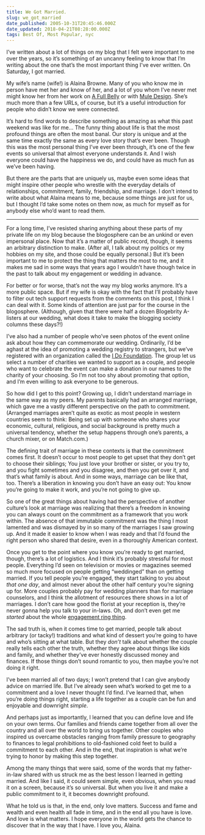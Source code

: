 ```yaml
---
title: We Got Married.
slug: we_got_married
date_published: 2005-10-31T20:45:46.000Z
date_updated: 2018-04-21T08:28:00.000Z
tags: Best Of, Most Popular, nyc
---
```


I’ve written about a lot of things on my blog that I felt were important to me over the years, so it’s something of an uncanny feeling to know that I’m writing about the one that’s the most important thing I’ve ever written. On Saturday, I got married.

My wife’s name (wife!) is Alaina Browne. Many of you who know me in person have met her and know of her, and a lot of you whom I’ve never met might know her from her work on [A Full Belly](http://www.afullbelly.com) or with [Mule Design](http://www.muledesign.com). She’s much more than a few URLs, of course, but it’s a useful introduction for people who didn’t know we were connected.

It’s hard to find words to describe something as amazing as what this past weekend was like for me… The funny thing about life is that the most profound things are often the most banal. Our story is unique and at the same time exactly the same as every love story that’s ever been. Though this was the most personal thing I’ve ever been through, it’s one of the few events so universal that almost everyone understands it. And I wish everyone could have the happiness we do, and could have as much fun as we’ve been having.

But there are the parts that are uniquely us, maybe even some ideas that might inspire other people who wrestle with the everyday details of relationships, commitment, family, friendship, and marriage. I don’t intend to write about what Alaina means to me, because some things are just for us, but I thought I’d take some notes on them now, as much for myself as for anybody else who’d want to read them.

---

For a long time, I’ve resisted sharing anything about these parts of my private life on my blog because the blogosphere can be an unkind or even impersonal place. Now that it’s a matter of public record, though, it seems an arbitrary distinction to make. (After all, I talk about my politics or my hobbies on my site, and those could be equally personal.) But it’s been important to me to protect the thing that matters the most to me, and it makes me sad in some ways that years ago I wouldn’t have though twice in the past to talk about my engagement or wedding in advance.

For better or for worse, that’s not the way my blog works anymore. It’s a more public space. But if my wife is okay with the fact that I’ll probably have to filter out tech support requests from the comments on this post, I think I can deal with it. Some kinds of attention are just par for the course in the blogosphere. (Although, given that there were half a dozen Blogebrity A-listers at our wedding, what does it take to make the blogging society columns these days?!)

I’ve also had a number of people who’ve seen photos of the event online ask about how they can commemorate our wedding. Ordinarily, I’d be aghast at the idea of promoting a wedding registry to strangers, but we’ve registered with an organization called the [I Do Foundation](http://www.idofoundation.org/cgi-bin/viewdonations.cgi?WeddingID=8466). The group let us select a number of charities we wanted to support as a couple, and people who want to celebrate the event can make a donation in our names to the charity of your choosing. So I’m not too shy about promoting that option, and I’m even willing to ask everyone to be generous.

So how did I get to this point? Growing up, I didn’t understand marriage in the same way as my peers. My parents basically had an arranged marriage, which gave me a vastly different perspective on the path to commitment. (Arranged marriages aren’t quite as exotic as most people in western countries seem to think: Being set up with someone who shares your economic, cultural, religious, and social background is pretty much a universal tendency, whether the setup happens through one’s parents, a church mixer, or on Match.com.)

The defining trait of marriage in these contexts is that the commitment comes first. It doesn’t occur to most people to get upset that they don’t get to choose their siblings; You just love your brother or sister, or you try to, and you fight sometimes and you disagree, and then you get over it, and that’s what family is about. And in some ways, marriage can be like that, too. There’s a liberation in knowing you don’t have an easy out: You know you’re going to make it work, and you’re not going to give up.

So one of the great things about having had the perspective of another culture’s look at marriage was realizing that there’s a freedom in knowing you can always count on the commitment as a framework that you work within. The absence of that immutable commitment was the thing I most lamented and was dismayed by in so many of the marriages I saw growing up. And it made it easier to know when I was ready and that I’d found the right person who shared that desire, even in a thoroughly American context.

Once you get to the point where you know you’re ready to get married, though, there’s a lot of logistics. And I think it’s probably stressful for most people. Everything I’d seen on television or movies or magazines seemed so much more focused on people getting “weddinged” than on getting married. If you tell people you’re engaged, they start talking to you about *that one day*, and almost never about the other half century you’re signing up for. More couples probably pay for wedding planners than for marriage counselors, and I think the allotment of resources there shows in a lot of marriages. I don’t care how good the florist at your reception is, they’re never gonna help you talk to your in-laws. Oh, and don’t even get me *started* about the whole [engagement ring thing](__GHOST_URL__/2003/01/20/diamonds_are_fo/).

The sad truth is, when it comes time to get married, people talk about arbitrary (or tacky!) traditions and what kind of dessert you’re going to have and who’s sitting at what table. But they *don’t* talk about whether the couple really tells each other the truth, whether they agree about things like kids and family, and whether they’ve ever honestly discussed money and finances. If those things don’t sound romantic to you, then maybe you’re not doing it right.

I’ve been married all of two days; I won’t pretend that I can give anybody advice on married life. But I’ve already seen what’s worked to get me to a commitment and a love I never thought I’d find. I’ve learned that, when you’re doing things right, starting a life together as a couple can be fun and enjoyable and downright *simple*.

And perhaps just as importantly, I learned that you can define love and life on your own terms. Our families and friends came together from all over the country and all over the world to bring us together. Other couples who inspired us overcame obstacles ranging from family pressure to geography to finances to legal prohibitions to old-fashioned cold feet to build a commitment to each other. And in the end, that inspiration is what we’re trying to honor by making this step together.

Among the many things that were said, some of the words that my father-in-law shared with us struck me as the best lesson I learned in getting married. And like I said, it could seem simple, even obvious, when you read it on a screen, because it’s so universal. But when you live it and make a public commitment to it, it becomes downright profound.

What he told us is that, in the end, only love matters. Success and fame and wealth and even health all fade in time, and in the end all you have is love. And love is what matters. I hope everyone in the world gets the chance to discover that in the way that I have. I love you, Alaina.
